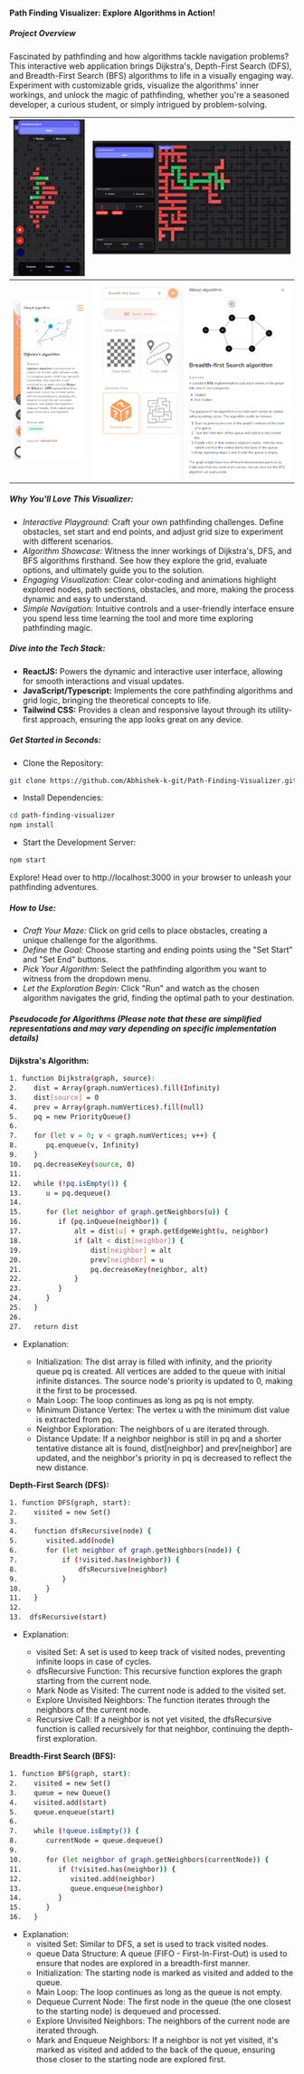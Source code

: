 #### Path Finding Visualizer: Explore Algorithms in Action!

##### Project Overview

Fascinated by pathfinding and how algorithms tackle navigation problems? This interactive web application brings Dijkstra's, Depth-First Search (DFS), and Breadth-First Search (BFS) algorithms to life in a visually engaging way. Experiment with customizable grids, visualize the algorithms' inner workings, and unlock the magic of pathfinding, whether you're a seasoned developer, a curious student, or simply intrigued by problem-solving.

| ![poster](./public/assets/poster1.png) | ![poster](./public/assets/poster2.png) |
|--|--|
| ![poster](./public/assets/poster3.png) | ![poster](./public/assets/poster4.png) |

##### Why You'll Love This Visualizer:

- _Interactive Playground:_ Craft your own pathfinding challenges. Define obstacles, set start and end points, and adjust grid size to experiment with different scenarios.
- _Algorithm Showcase:_ Witness the inner workings of Dijkstra's, DFS, and BFS algorithms firsthand. See how they explore the grid, evaluate options, and ultimately guide you to the solution.
- _Engaging Visualization:_ Clear color-coding and animations highlight explored nodes, path sections, obstacles, and more, making the process dynamic and easy to understand.
- _Simple Navigation:_ Intuitive controls and a user-friendly interface ensure you spend less time learning the tool and more time exploring pathfinding magic.

##### Dive into the Tech Stack:

- **ReactJS:** Powers the dynamic and interactive user interface, allowing for smooth interactions and visual updates.
- **JavaScript/Typescript:** Implements the core pathfinding algorithms and grid logic, bringing the theoretical concepts to life.
- **Tailwind CSS:** Provides a clean and responsive layout through its utility-first approach, ensuring the app looks great on any device.

##### Get Started in Seconds:

- Clone the Repository:

```Bash
git clone https://github.com/Abhishek-k-git/Path-Finding-Visualizer.git
```

- Install Dependencies:

```Bash
cd path-finding-visualizer
npm install
```

- Start the Development Server:

```Bash
npm start
```

Explore! Head over to http://localhost:3000 in your browser to unleash your pathfinding adventures.

##### How to Use:

- _Craft Your Maze:_ Click on grid cells to place obstacles, creating a unique challenge for the algorithms.
- _Define the Goal:_ Choose starting and ending points using the "Set Start" and "Set End" buttons.
- _Pick Your Algorithm:_ Select the pathfinding algorithm you want to witness from the dropdown menu.
- _Let the Exploration Begin:_ Click "Run" and watch as the chosen algorithm navigates the grid, finding the optimal path to your destination.

##### Pseudocode for Algorithms (Please note that these are simplified representations and may vary depending on specific implementation details)

**Dijkstra's Algorithm:**

```bash
1. function Dijkstra(graph, source):
2.    dist = Array(graph.numVertices).fill(Infinity)
3.    dist[source] = 0
4.    prev = Array(graph.numVertices).fill(null)
5.    pq = new PriorityQueue()
6.
7.    for (let v = 0; v < graph.numVertices; v++) {
8.       pq.enqueue(v, Infinity)
9.    }
10.   pq.decreaseKey(source, 0)
11.
12.   while (!pq.isEmpty()) {
13.      u = pq.dequeue()
14.
15.      for (let neighbor of graph.getNeighbors(u)) {
16.         if (pq.inQueue(neighbor)) {
17.             alt = dist[u] + graph.getEdgeWeight(u, neighbor)
18.             if (alt < dist[neighbor]) {
19.                 dist[neighbor] = alt
20.                 prev[neighbor] = u
21.                 pq.decreaseKey(neighbor, alt)
22.             }
23.         }
24.      }
25.   }
26.
27.   return dist
```

- Explanation:

  - Initialization: The dist array is filled with infinity, and the priority queue pq is created. All vertices are added to the queue with initial infinite distances. The source node's priority is updated to 0, making it the first to be processed.
  - Main Loop: The loop continues as long as pq is not empty.
  - Minimum Distance Vertex: The vertex u with the minimum dist value is extracted from pq.
  - Neighbor Exploration: The neighbors of u are iterated through.
  - Distance Update: If a neighbor neighbor is still in pq and a shorter tentative distance alt is found, dist[neighbor] and prev[neighbor] are updated, and the neighbor's priority in pq is decreased to reflect the new distance.

**Depth-First Search (DFS):**

```bash
1. function DFS(graph, start):
2.    visited = new Set()
3.
4.    function dfsRecursive(node) {
5.       visited.add(node)
6.       for (let neighbor of graph.getNeighbors(node)) {
7.           if (!visited.has(neighbor)) {
8.               dfsRecursive(neighbor)
9.           }
10.      }
11.   }
12.
13.  dfsRecursive(start)
```

- Explanation:

  - visited Set: A set is used to keep track of visited nodes, preventing infinite loops in case of cycles.
  - dfsRecursive Function: This recursive function explores the graph starting from the current node.
  - Mark Node as Visited: The current node is added to the visited set.
  - Explore Unvisited Neighbors: The function iterates through the neighbors of the current node.
  - Recursive Call: If a neighbor is not yet visited, the dfsRecursive function is called recursively for that neighbor, continuing the depth-first exploration.

**Breadth-First Search (BFS):**

```bash
1. function BFS(graph, start):
2.    visited = new Set()
3.    queue = new Queue()
4.    visited.add(start)
5.    queue.enqueue(start)
6.
7.    while (!queue.isEmpty()) {
8.       currentNode = queue.dequeue()
9.
10.      for (let neighbor of graph.getNeighbors(currentNode)) {
11.         if (!visited.has(neighbor)) {
12.            visited.add(neighbor)
13.            queue.enqueue(neighbor)
14.         }
15.      }
16.   }
```

- Explanation:
  - visited Set: Similar to DFS, a set is used to track visited nodes.
  - queue Data Structure: A queue (FIFO - First-In-First-Out) is used to ensure that nodes are explored in a breadth-first manner.
  - Initialization: The starting node is marked as visited and added to the queue.
  - Main Loop: The loop continues as long as the queue is not empty.
  - Dequeue Current Node: The first node in the queue (the one closest to the starting node) is dequeued and processed.
  - Explore Unvisited Neighbors: The neighbors of the current node are iterated through.
  - Mark and Enqueue Neighbors: If a neighbor is not yet visited, it's marked as visited and added to the back of the queue, ensuring those closer to the starting node are explored first.
